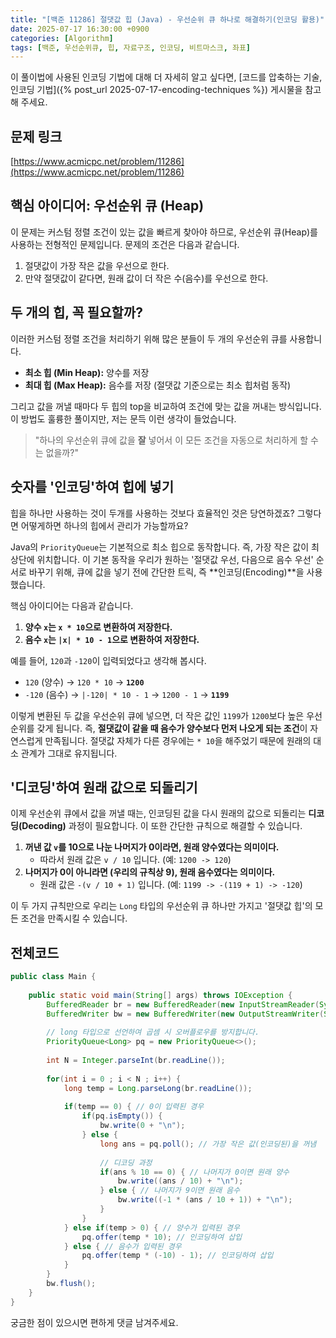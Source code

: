 ```yaml
---
title: "[백준 11286] 절댓값 힙 (Java) - 우선순위 큐 하나로 해결하기(인코딩 활용)"
date: 2025-07-17 16:30:00 +0900
categories: [Algorithm]
tags: [백준, 우선순위큐, 힙, 자료구조, 인코딩, 비트마스크, 좌표]
---
```


이 풀이법에 사용된 인코딩 기법에 대해 더 자세히 알고 싶다면, [코드를 압축하는 기술, 인코딩 기법]({% post_url 2025-07-17-encoding-techniques %}) 게시물을 참고해 주세요.



## 문제 링크

[https://www.acmicpc.net/problem/11286](https://www.acmicpc.net/problem/11286)

## 핵심 아이디어: 우선순위 큐 (Heap)
이 문제는 커스텀 정렬 조건이 있는 값을 빠르게 찾아야 하므로, 우선순위 큐(Heap)를 사용하는 전형적인 문제입니다. 문제의 조건은 다음과 같습니다.

1.  절댓값이 가장 작은 값을 우선으로 한다.
2.  만약 절댓값이 같다면, 원래 값이 더 작은 수(음수)를 우선으로 한다.
   
## 두 개의 힙, 꼭 필요할까?
이러한 커스텀 정렬 조건을 처리하기 위해 많은 분들이 두 개의 우선순위 큐를 사용합니다.

* **최소 힙 (Min Heap):** 양수를 저장
* **최대 힙 (Max Heap):** 음수를 저장 (절댓값 기준으로는 최소 힙처럼 동작)

그리고 값을 꺼낼 때마다 두 힙의 top을 비교하여 조건에 맞는 값을 꺼내는 방식입니다. 이 방법도 훌륭한 풀이지만, 저는 문득 이런 생각이 들었습니다.

> "하나의 우선순위 큐에 값을 **잘** 넣어서 이 모든 조건을 자동으로 처리하게 할 수는 없을까?"

## 숫자를 '인코딩'하여 힙에 넣기
힙을 하나만 사용하는 것이 두개를 사용하는 것보다 효율적인 것은 당연하겠죠? 그렇다면 어떻게하면 하나의 힙에서 관리가 가능할까요?

Java의 `PriorityQueue`는 기본적으로 최소 힙으로 동작합니다. 즉, 가장 작은 값이 최상단에 위치합니다. 이 기본 동작을 우리가 원하는 '절댓값 우선, 다음으로 음수 우선' 순서로 바꾸기 위해, 큐에 값을 넣기 전에 간단한 트릭, 즉 **인코딩(Encoding)**을 사용했습니다.

핵심 아이디어는 다음과 같습니다.
1.  **양수 `x`는 `x * 10`으로 변환하여 저장한다.**
2.  **음수 `x`는 `|x| * 10 - 1`으로 변환하여 저장한다.**

예를 들어, `120`과 `-120`이 입력되었다고 생각해 봅시다.
* `120` (양수) → `120 * 10` → **`1200`**
* `-120` (음수) → `|-120| * 10 - 1` → `1200 - 1` → **`1199`**

이렇게 변환된 두 값을 우선순위 큐에 넣으면, 더 작은 값인 `1199`가 `1200`보다 높은 우선순위를 갖게 됩니다. 즉, **절댓값이 같을 때 음수가 양수보다 먼저 나오게 되는 조건**이 자연스럽게 만족됩니다. 절댓값 자체가 다른 경우에는 `* 10`을 해주었기 때문에 원래의 대소 관계가 그대로 유지됩니다.

## '디코딩'하여 원래 값으로 되돌리기
이제 우선순위 큐에서 값을 꺼낼 때는, 인코딩된 값을 다시 원래의 값으로 되돌리는 **디코딩(Decoding)** 과정이 필요합니다. 이 또한 간단한 규칙으로 해결할 수 있습니다.

1.  **꺼낸 값 `v`를 10으로 나눈 나머지가 0이라면, 원래 양수였다는 의미이다.**
    * 따라서 원래 값은 `v / 10` 입니다. (예: `1200 -> 120`)
2.  **나머지가 0이 아니라면 (우리의 규칙상 9), 원래 음수였다는 의미이다.**
    * 원래 값은 `-(v / 10 + 1)` 입니다. (예: `1199 -> -(119 + 1) -> -120`)

이 두 가지 규칙만으로 우리는 `Long` 타입의 우선순위 큐 하나만 가지고 '절댓값 힙'의 모든 조건을 만족시킬 수 있습니다.

## 전체코드
```java
public class Main {
	
	public static void main(String[] args) throws IOException {
		BufferedReader br = new BufferedReader(new InputStreamReader(System.in));
		BufferedWriter bw = new BufferedWriter(new OutputStreamWriter(System.out));
		
        // long 타입으로 선언하여 곱셈 시 오버플로우를 방지합니다.
		PriorityQueue<Long> pq = new PriorityQueue<>();
		
		int N = Integer.parseInt(br.readLine());
		
		for(int i = 0 ; i < N ; i++) {
			long temp = Long.parseLong(br.readLine());
			
			if(temp == 0) { // 0이 입력된 경우
				if(pq.isEmpty()) {
					bw.write(0 + "\n");
				} else {
					long ans = pq.poll(); // 가장 작은 값(인코딩된)을 꺼냄
					
                    // 디코딩 과정
					if(ans % 10 == 0) { // 나머지가 0이면 원래 양수
						bw.write((ans / 10) + "\n");
					} else { // 나머지가 9이면 원래 음수
						bw.write((-1 * (ans / 10 + 1)) + "\n");
					}
				}
			} else if(temp > 0) { // 양수가 입력된 경우
				pq.offer(temp * 10); // 인코딩하여 삽입
			} else { // 음수가 입력된 경우
				pq.offer(temp * (-10) - 1); // 인코딩하여 삽입
			}		
		}
		bw.flush();		
	}
}

```

궁금한 점이 있으시면 편하게 댓글 남겨주세요.